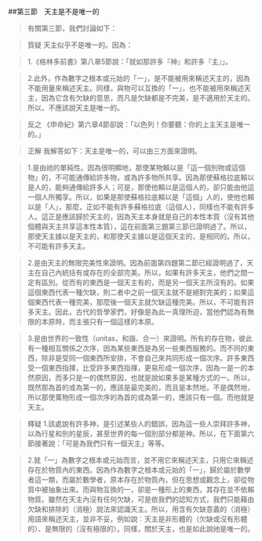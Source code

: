 ##第三節　天主是不是唯一的
>有關第三節，我們討論如下：

>質疑	天主似乎不是唯一的。因為：

>1.《格林多前書》第八章5節說：「就如那許多『神』和許多『主』」。

>2.此外，作為數字之根本或元始的「一」，是不能被用來稱述天主的，因為不能用量來稱述天主。同樣，與物可以互換的「一」，也不能被用來稱述天主，因為它含有欠缺的意思，而凡是欠缺都是不完美，是不適用於天主的。所以，不應該說天主是唯一的。

>反之	 《申命紀》第六章4節卻說：「以色列！你要聽：你的上主天主是唯一的。」

>正解	我解答如下：天主是唯一的，可以由三方面來證明。

>1.是由祂的單純性。因為很明顯地，那使某物賴以是「這一個別物或這個物」的，不可能通傳給許多物，或為許多物所共享。因為那使蘇格拉底賴以是人的，能夠通傳給許多人；可是，那使他賴以是這個人的，卻只能由他這一個人所獨享。所以，如果是那使蘇格拉底賴以是「這個」人的，使他也賴以是「人」，那麼，正如不能有許多蘇格拉底（這個人），同樣也不能有許多人。這正是應該歸於天主的，因為天主本身就是自己的本性本質（沒有其他個體與天主共享這本性本質），這在前面第三題第三節已證明過了。所以，那使天主據以是天主的，和那使天主據以是這個天主的，是相同的。所以，不可能有許多天主。

>2.是由天主的無限完美性來證明。因為前面第四題第二節已經證明過了，天主在自己內統括有或存在的全部完美。所以，如果有許多天主，他們之間一定有區別。從而有的東西是一個天主有的，而是另一個天主所沒有的。如果這個東西代表一種欠缺，則二者中之前一個天主就不是絕對完美的；如果這個東西代表一種完美，那麼後一個天主就欠缺這種完美。所以，不可能有許多天主。因此，古代的哲學家們，好像是為此一真理所迫，當他們認為有無限的本原時，而主張只有一個這樣的本原。

>3.是由世界的一致性（unitas，和諧、合一）來證明。所有的存在物，彼此有一種相互關係之次序，因為某些東西是為另一些東西服務的。而不同的東西，除非是受同一個東西所安排，不會自己來共同形成一個次序。許多東西受一個東西指揮，比受許多東西指揮，更易形成一個次序，因為一是一的本然原因，而多只是一的偶然原因，也就是說如果多是某種方式的一。所以，既然那為首的或為第一的，應該是最完美的，而且是本然地，不是偶然地，所以那使萬物形成一個次序的為首的或為第一的，應該只有一個。而他就是天主。

>釋疑	1.該處說有許多神，是引述某些人的錯誤，因為這一些人崇拜許多神，以為行星和別的星辰，甚至世界的每一個別部分都是神。所以，在下面第六節接著說：「可是為我們只有一個天主」等等。

>2.就「一」為數字之根本或元始而言，並不用它來稱述天主，只用它來稱述存在於物質內的東西。因為作為數字之根本或元始的「一」，歸於屬於數學者這一類，而屬於數學者，原本存在於物質內，但在思想或觀念上，卻從物質中被抽象出來。而與物互換的一，卻是一種形上的東西，其存在並不依賴物質。雖然在天主內沒有任何欠缺，可是依我們的認知方式，我們只能藉由欠缺和排除的（消極）說法來認識天主。所以，用含有欠缺意義的（消極）用語來稱述天主，並非不妥，例如說︰天主是非形體的（欠缺或沒有形體的）、是無限的（沒有極限的）。同樣，關於天主，也是如此說祂是唯一的。

